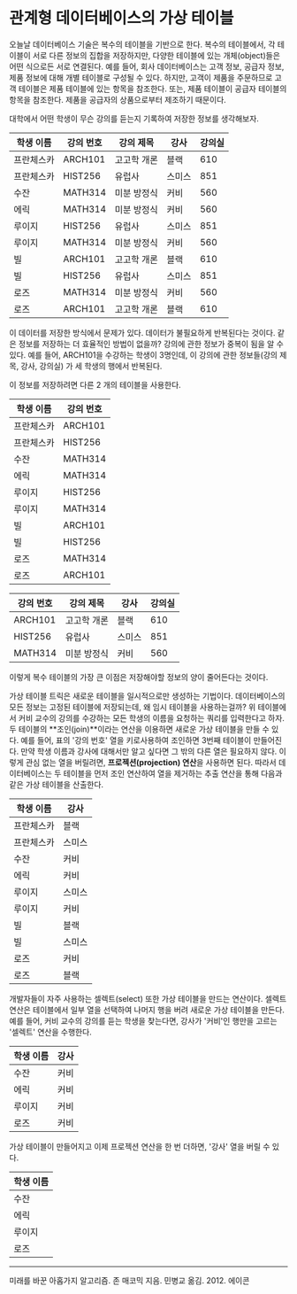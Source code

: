 # 관계형 데이터베이스의 가상 테이블



오늘날 데이터베이스 기술은 복수의 테이블을 기반으로 한다. 복수의 테이블에서, 각 테이블이 서로 다른 정보의 집합을 저장하지만, 다양한 테이블에 있는 개체(object)들은 어떤 식으로든 서로 연결된다. 예를 들어, 회사 데이터베이스는 고객 정보, 공급자 정보, 제품 정보에 대해 개별 테이블로 구성될 수 있다. 하지만, 고객이 제품을 주문하므로 고객 테이블은 제품 테이블에 있는 항목을 참조한다. 또는, 제품 테이블이 공급자 테이블의 항목을 참조한다. 제품을 공급자의 상품으로부터 제조하기 때문이다.

대학에서 어떤 학생이 무슨 강의를 듣는지 기록하여 저장한 정보를 생각해보자.

| **학생** **이름** | **강의** **번호** | **강의** **제목** | **강사** | **강의실** |
| ----------------- | ----------------- | ----------------- | -------- | ---------- |
| 프란체스카        | ARCH101           | 고고학 개론       | 블랙     | 610        |
| 프란체스카        | HIST256           | 유럽사            | 스미스   | 851        |
| 수잔              | MATH314           | 미분 방정식       | 커비     | 560        |
| 에릭              | MATH314           | 미분 방정식       | 커비     | 560        |
| 루이지            | HIST256           | 유럽사            | 스미스   | 851        |
| 루이지            | MATH314           | 미분 방정식       | 커비     | 560        |
| 빌                | ARCH101           | 고고학 개론       | 블랙     | 610        |
| 빌                | HIST256           | 유럽사            | 스미스   | 851        |
| 로즈              | MATH314           | 미분 방정식       | 커비     | 560        |
| 로즈              | ARCH101           | 고고학 개론       | 블랙     | 610        |

이 데이터를 저장한 방식에서 문제가 있다. 데이터가 불필요하게 반복된다는 것이다. 같은 정보를 저장하는 더 효율적인 방법이 없을까? 강의에 관한 정보가 중복이 됨을 알 수 있다. 예를 들어, ARCH101을 수강하는 학생이 3명인데, 이 강의에 관한 정보들(강의 제목, 강사, 강의실) 가 세 학생의 행에서 반복된다.

이 정보를 저장하려면 다른 2 개의 테이블을 사용한다.

| **학생** **이름** | **강의** **번호** |
| ----------------- | ----------------- |
| 프란체스카        | ARCH101           |
| 프란체스카        | HIST256           |
| 수잔              | MATH314           |
| 에릭              | MATH314           |
| 루이지            | HIST256           |
| 루이지            | MATH314           |
| 빌                | ARCH101           |
| 빌                | HIST256           |
| 로즈              | MATH314           |
| 로즈              | ARCH101           |

| **강의** **번호** | **강의** **제목** | **강사** | **강의실** |
| ----------------- | ----------------- | -------- | ---------- |
| ARCH101           | 고고학 개론       | 블랙     | 610        |
| HIST256           | 유럽사            | 스미스   | 851        |
| MATH314           | 미분 방정식       | 커비     | 560        |



이렇게 복수 테이블의 가장 큰 이점은 저장해야할 정보의 양이 줄어든다는 것이다. 

가상 테이블 트릭은 새로운 테이블을 일시적으로만 생성하는 기법이다.  데이터베이스의 모든 정보는 고정된 테이블에 저장되는데, 왜 임시 테이블을 사용하는걸까? 위 테이블에서 커비 교수의 강의를 수강하는 모든 학생의 이름을 요청하는 쿼리를 입력한다고 하자. 두 테이블의 **조인(join)**이라는 연산을 이용하면 새로운 가상 테이블을 만들 수 있다. 예를 들어, 표의 '강의 번호' 열을 키로사용하여 조인하면 3번째 테이블이 만들어진다. 만약 학생 이름과 강사에 대해서만 알고 싶다면 그 밖의 다른 열은 필요하지 않다. 이렇게 관심 없는 열을 버릴려면, **프로젝션(projection) 연산**을 사용하면 된다. 따라서 데이터베이스는 두 테이블을 먼저 조인 연산하여 열을 제거하는 추출 연산을 통해 다음과 같은 가상 테이블을 산출한다.

| **학생** **이름** | **강사** |
| ----------------- | -------- |
| 프란체스카        | 블랙     |
| 프란체스카        | 스미스   |
| 수잔              | 커비     |
| 에릭              | 커비     |
| 루이지            | 스미스   |
| 루이지            | 커비     |
| 빌                | 블랙     |
| 빌                | 스미스   |
| 로즈              | 커비     |
| 로즈              | 블랙     |



개발자들이 자주 사용하는 셀렉트(select) 또한 가상 테이블을 만드는 연산이다. 셀렉트 연산은 테이블에서 일부 열을 선택하여 나머지 행을 버려 새로운 가상 테이블을 만든다. 예를 들어, 커비 교수의 강의를 듣는 학생을 찾는다면, 강사가 '커비'인 행만을 고르는 '셀렉트' 연산을 수행한다. 

| **학생** **이름** | **강사** |
| ----------------- | -------- |
| 수잔              | 커비     |
| 에릭              | 커비     |
| 루이지            | 커비     |
| 로즈              | 커비     |

가상 테이블이 만들어지고 이제 프로젝션 연산을 한 번 더하면, '강사' 열을 버릴 수 있다.

| **학생** **이름** |
| ----------------- |
| 수잔              |
| 에릭              |
| 루이지            |
| 로즈              |





---

미래를 바꾼 아홉가지 알고리즘. 존 매코믹 지음. 민병교 옮김. 2012. 에이콘

